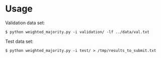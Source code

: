 # Usage

Validation data set:

```
$ python weighted_majority.py -i validation/ -lf ../data/val.txt
```

Test data set:
```
$ python weighted_majority.py -i test/ > /tmp/results_to_submit.txt
```

